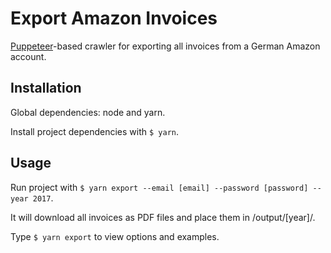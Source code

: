 # Export Amazon Invoices

[Puppeteer](https://github.com/GoogleChrome/puppeteer/blob/master/docs/api.md)-based crawler for exporting all invoices from a German Amazon account.

## Installation

Global dependencies: node and yarn.

Install project dependencies with `$ yarn`.

## Usage

Run project with `$ yarn export --email [email] --password [password] --year 2017`.

It will download all invoices as PDF files and place them in /output/[year]/.

Type `$ yarn export` to view options and examples.
